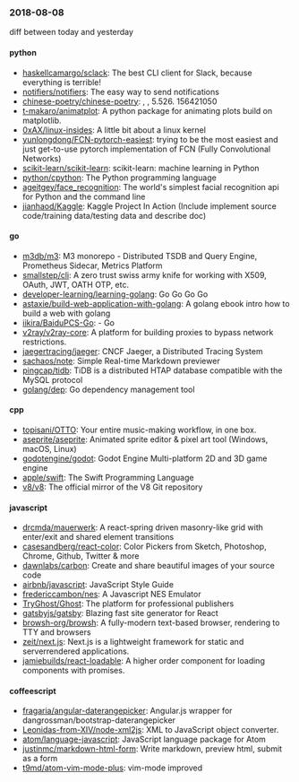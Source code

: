 ### 2018-08-08
diff between today and yesterday

#### python
* [haskellcamargo/sclack](https://github.com/haskellcamargo/sclack): The best CLI client for Slack, because everything is terrible!
* [notifiers/notifiers](https://github.com/notifiers/notifiers): The easy way to send notifications
* [chinese-poetry/chinese-poetry](https://github.com/chinese-poetry/chinese-poetry): , , 5.526. 156421050
* [t-makaro/animatplot](https://github.com/t-makaro/animatplot): A python package for animating plots build on matplotlib.
* [0xAX/linux-insides](https://github.com/0xAX/linux-insides): A little bit about a linux kernel
* [yunlongdong/FCN-pytorch-easiest](https://github.com/yunlongdong/FCN-pytorch-easiest): trying to be the most easiest and just get-to-use pytorch implementation of FCN (Fully Convolutional Networks)
* [scikit-learn/scikit-learn](https://github.com/scikit-learn/scikit-learn): scikit-learn: machine learning in Python
* [python/cpython](https://github.com/python/cpython): The Python programming language
* [ageitgey/face_recognition](https://github.com/ageitgey/face_recognition): The world's simplest facial recognition api for Python and the command line
* [jianhaod/Kaggle](https://github.com/jianhaod/Kaggle): Kaggle Project In Action (Include implement source code/training data/testing data and describe doc)

#### go
* [m3db/m3](https://github.com/m3db/m3): M3 monorepo - Distributed TSDB and Query Engine, Prometheus Sidecar, Metrics Platform
* [smallstep/cli](https://github.com/smallstep/cli): A zero trust swiss army knife for working with X509, OAuth, JWT, OATH OTP, etc.
* [developer-learning/learning-golang](https://github.com/developer-learning/learning-golang): Go Go Go Go 
* [astaxie/build-web-application-with-golang](https://github.com/astaxie/build-web-application-with-golang): A golang ebook intro how to build a web with golang
* [iikira/BaiduPCS-Go](https://github.com/iikira/BaiduPCS-Go):  - Go
* [v2ray/v2ray-core](https://github.com/v2ray/v2ray-core): A platform for building proxies to bypass network restrictions.
* [jaegertracing/jaeger](https://github.com/jaegertracing/jaeger): CNCF Jaeger, a Distributed Tracing System
* [sachaos/note](https://github.com/sachaos/note): Simple Real-time Markdown previewer
* [pingcap/tidb](https://github.com/pingcap/tidb): TiDB is a distributed HTAP database compatible with the MySQL protocol
* [golang/dep](https://github.com/golang/dep): Go dependency management tool

#### cpp
* [topisani/OTTO](https://github.com/topisani/OTTO): Your entire music-making workflow, in one box.
* [aseprite/aseprite](https://github.com/aseprite/aseprite): Animated sprite editor & pixel art tool (Windows, macOS, Linux)
* [godotengine/godot](https://github.com/godotengine/godot): Godot Engine  Multi-platform 2D and 3D game engine
* [apple/swift](https://github.com/apple/swift): The Swift Programming Language
* [v8/v8](https://github.com/v8/v8): The official mirror of the V8 Git repository

#### javascript
* [drcmda/mauerwerk](https://github.com/drcmda/mauerwerk):  A react-spring driven masonry-like grid with enter/exit and shared element transitions
* [casesandberg/react-color](https://github.com/casesandberg/react-color):  Color Pickers from Sketch, Photoshop, Chrome, Github, Twitter & more
* [dawnlabs/carbon](https://github.com/dawnlabs/carbon):  Create and share beautiful images of your source code
* [airbnb/javascript](https://github.com/airbnb/javascript): JavaScript Style Guide
* [fredericcambon/nes](https://github.com/fredericcambon/nes): A Javascript NES Emulator
* [TryGhost/Ghost](https://github.com/TryGhost/Ghost): The platform for professional publishers
* [gatsbyjs/gatsby](https://github.com/gatsbyjs/gatsby):  Blazing fast site generator for React
* [browsh-org/browsh](https://github.com/browsh-org/browsh): A fully-modern text-based browser, rendering to TTY and browsers
* [zeit/next.js](https://github.com/zeit/next.js): Next.js is a lightweight framework for static and serverrendered applications.
* [jamiebuilds/react-loadable](https://github.com/jamiebuilds/react-loadable):  A higher order component for loading components with promises.

#### coffeescript
* [fragaria/angular-daterangepicker](https://github.com/fragaria/angular-daterangepicker): Angular.js wrapper for dangrossman/bootstrap-daterangepicker
* [Leonidas-from-XIV/node-xml2js](https://github.com/Leonidas-from-XIV/node-xml2js): XML to JavaScript object converter.
* [atom/language-javascript](https://github.com/atom/language-javascript): JavaScript language package for Atom
* [justinmc/markdown-html-form](https://github.com/justinmc/markdown-html-form): Write markdown, preview html, submit as a form
* [t9md/atom-vim-mode-plus](https://github.com/t9md/atom-vim-mode-plus): vim-mode improved
